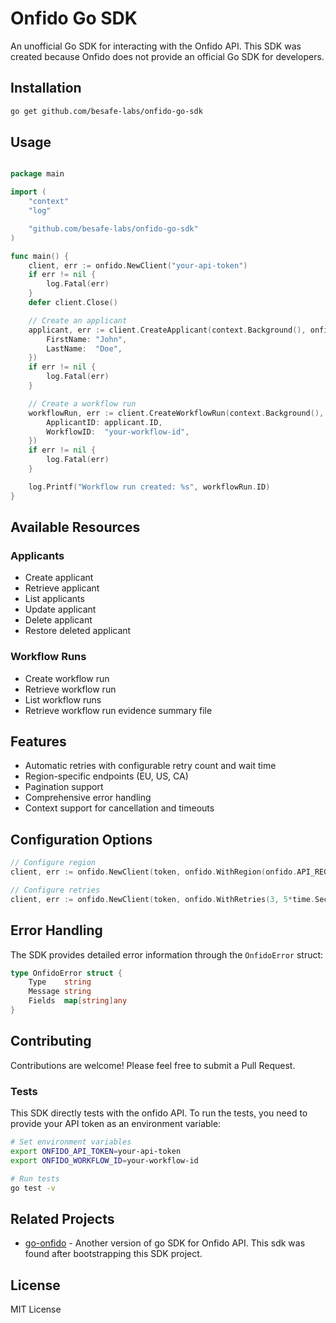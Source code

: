 # Onfido Go SDK

An unofficial Go SDK for interacting with the Onfido API. This SDK was created because Onfido does not provide an official Go SDK for developers.

## Installation

```bash
go get github.com/besafe-labs/onfido-go-sdk
```

## Usage

```go

package main

import (
	"context"
	"log"

	"github.com/besafe-labs/onfido-go-sdk"
)

func main() {
	client, err := onfido.NewClient("your-api-token")
	if err != nil {
		log.Fatal(err)
	}
	defer client.Close()

	// Create an applicant
	applicant, err := client.CreateApplicant(context.Background(), onfido.CreateApplicantPayload{
		FirstName: "John",
		LastName:  "Doe",
	})
	if err != nil {
		log.Fatal(err)
	}

	// Create a workflow run
	workflowRun, err := client.CreateWorkflowRun(context.Background(), onfido.CreateWorkflowRunPayload{
		ApplicantID: applicant.ID,
		WorkflowID:  "your-workflow-id",
	})
	if err != nil {
		log.Fatal(err)
	}

	log.Printf("Workflow run created: %s", workflowRun.ID)
}

```

## Available Resources

### Applicants

- Create applicant
- Retrieve applicant
- List applicants
- Update applicant
- Delete applicant
- Restore deleted applicant

### Workflow Runs

- Create workflow run
- Retrieve workflow run
- List workflow runs
- Retrieve workflow run evidence summary file

## Features

- Automatic retries with configurable retry count and wait time
- Region-specific endpoints (EU, US, CA)
- Pagination support
- Comprehensive error handling
- Context support for cancellation and timeouts

## Configuration Options

```go
// Configure region
client, err := onfido.NewClient(token, onfido.WithRegion(onfido.API_REGION_US))

// Configure retries
client, err := onfido.NewClient(token, onfido.WithRetries(3, 5*time.Second))
```

## Error Handling

The SDK provides detailed error information through the `OnfidoError` struct:

```go
type OnfidoError struct {
    Type    string
    Message string
    Fields  map[string]any
}
```

## Contributing

Contributions are welcome! Please feel free to submit a Pull Request.

### Tests

This SDK directly tests with the onfido API. To run the tests, you need to provide your API token as an environment variable:

```bash
# Set environment variables
export ONFIDO_API_TOKEN=your-api-token
export ONFIDO_WORKFLOW_ID=your-workflow-id

# Run tests
go test -v
```

## Related Projects

- [go-onfido](https://github.com/uw-labs/go-onfido) - Another version of go SDK for Onfido API. This sdk was found after bootstrapping this SDK project.

## License

MIT License

